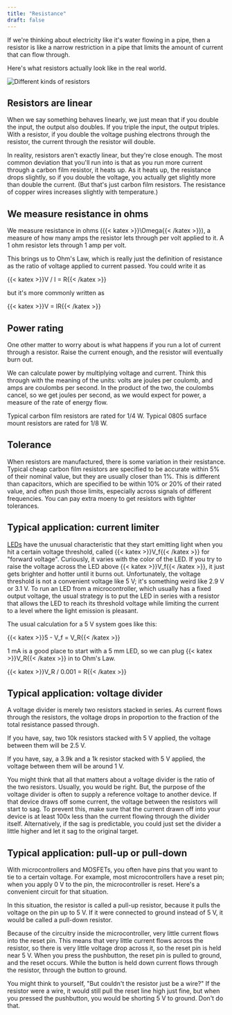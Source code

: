 ```yaml
---
title: "Resistance"
draft: false
---
```

If we're thinking about electricity like it's water flowing in a pipe, then a resistor is like a narrow restriction in a pipe that limits the amount of current that can flow through.

Here's what resistors actually look like in the real world.

![Different kinds of resistors](/img/resistors.jpg)

## Resistors are linear

When we say something behaves linearly, we just mean that if you double the input, the output also doubles. If you triple the input, the output triples. With a resistor, if you double the voltage pushing electrons through the resistor, the current through the resistor will double.

In reality, resistors aren't exactly linear, but they're close enough. The most common deviation that you'll run into is that as you run more current through a carbon film resistor, it heats up. As it heats up, the resistance drops slightly, so if you double the voltage, you actually get slightly more than double the current. (But that's just carbon film resistors. The resistance of copper wires increases slightly with temperature.)

## We measure resistance in ohms

We measure resistance in ohms ({{< katex >}}\Omega{{< /katex >}}), a measure of how many amps the resistor lets through per volt applied to it. A 1 ohm resistor lets through 1 amp per volt.

This brings us to Ohm's Law, which is really just the definition of resistance as the ratio of voltage applied to current passed. You could write it as

{{< katex >}}V / I = R{{< /katex >}}

but it's more commonly written as

{{< katex >}}V = IR{{< /katex >}}

## Power rating

One other matter to worry about is what happens if you run a lot of current through a resistor. Raise the current enough, and the resistor will eventually burn out.

We can calculate power by multiplying voltage and current. Think this through with the meaning of the units: volts are joules per coulomb, and amps are coulombs per second. In the product of the two, the coulombs cancel, so we get joules per second, as we would expect for power, a measure of the rate of energy flow.

Typical carbon film resistors are rated for 1/4 W. Typical 0805 surface mount resistors are rated for 1/8 W.

## Tolerance

When resistors are manufactured, there is some variation in their resistance. Typical cheap carbon film resistors are specified to be accurate within 5% of their nominal value, but they are usually closer than 1%. This is different than capacitors, which are specified to be within 10% or 20% of their rated value, and often push those limits, especially across signals of different frequencies. You can pay extra moeny to get resistors with tighter tolerances.

## Typical application: current limiter

[LEDs](/content/notes/leds/) have the unusual characteristic that they start emitting light when you hit a certain voltage threshold, called {{< katex >}}V_f{{< /katex >}} for "forward voltage". Curiously, it varies with the color of the LED. If you try to raise the voltage across the LED above {{< katex >}}V_f{{< /katex >}}, it just gets brighter and hotter until it burns out. Unfortunately, the voltage threshold is not a convenient voltage like 5 V; it's something weird like 2.9 V or 3.1 V. To run an LED from a microcontroller, which usually has a fixed output voltage, the usual strategy is to put the LED in series with a resistor that allows the LED to reach its threshold voltage while limiting the current to a level where the light emission is pleasant.

The usual calculation for a 5 V system goes like this:

{{< katex >}}5 - V_f = V_R{{< /katex >}}

1 mA is a good place to start with a 5 mm LED, so we can plug {{< katex >}}V_R{{< /katex >}} in to Ohm's Law.

{{< katex >}}V_R / 0.001 = R{{< /katex >}}

## Typical application: voltage divider

A voltage divider is merely two resistors stacked in series. As current flows through the resistors, the voltage drops in proportion to the fraction of the total resistance passed through.

If you have, say, two 10k resistors stacked with 5 V applied, the voltage between them will be 2.5 V.

If you have, say, a 3.9k and a 1k resistor stacked with 5 V applied, the voltage between them will be around 1 V.

You might think that all that matters about a voltage divider is the ratio of the two resistors. Usually, you would be right. But, the purpose of the voltage divider is often to supply a reference voltage to another device. If that device draws off some current, the voltage between the resistors will start to sag. To prevent this, make sure that the current drawn off into your device is at least 100x less than the current flowing through the divider itself. Alternatively, if the sag is predictable, you could just set the divider a little higher and let it sag to the original target.

## Typical application: pull-up or pull-down

With microcontrollers and MOSFETs, you often have pins that you want to tie to a certain voltage. For example, most microcontrollers have a reset pin; when you apply 0 V to the pin, the microcontroller is reset. Here's a convenient circuit for that situation.

In this situation, the resistor is called a pull-up resistor, because it pulls the voltage on the pin up to 5 V. If it were connected to ground instead of 5 V, it would be called a pull-down resistor.

Because of the circuitry inside the microcontroller, very little current flows into the reset pin. This means that very little current flows across the resistor, so there is very little voltage drop across it, so the reset pin is held near 5 V. When you press the pushbutton, the reset pin is pulled to ground, and the reset occurs. While the button is held down current flows through the resistor, through the button to ground.

You might think to yourself, "But couldn't the resistor just be a wire?" If the resistor were a wire, it would still pull the reset line high just fine, but when you pressed the pushbutton, you would be shorting 5 V to ground. Don't do that.

